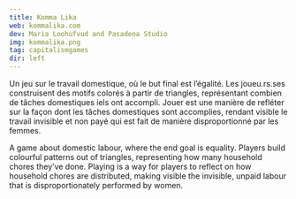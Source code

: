 ```yaml
---
title: Komma Lika
web: kommalika.com
dev: Maria Loohufvud and Pasadena Studio
img: kommalika.png
tag: capitalismgames
dir: left
---
```

Un jeu sur le travail domestique, où le but final est l’égalité. Les joueu.rs.ses construisent des motifs colorés à partir de triangles, représentant combien de tâches domestiques iels ont accompli. Jouer est une manière de refléter sur la façon dont les tâches domestiques sont accomplies, rendant visible le travail invisible et non payé qui est fait de manière disproportionné par les femmes.

A game about domestic labour, where the end goal is equality. Players build colourful patterns out of triangles, representing how many household chores they’ve done. Playing is a way for players to reflect on how household chores are distributed, making visible the invisible, unpaid labour that is disproportionately performed by women.
